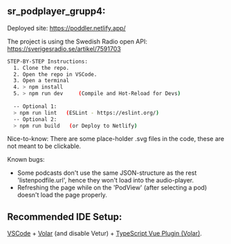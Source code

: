 ## sr_podplayer_grupp4:

Deployed site: https://poddler.netlify.app/

The project is using the Swedish Radio open API:
https://sverigesradio.se/artikel/7591703

```sh
STEP-BY-STEP Instructions:
  1. Clone the repo.
  2. Open the repo in VSCode.
  3. Open a terminal
  4. > npm install
  5. > npm run dev     (Compile and Hot-Reload for Devs) 
  
  -- Optional 1: 
  > npm run lint   (ESLint - https://eslint.org/)
  -- Optional 2: 
  > npm run build   (or Deploy to Netlify)
```

Nice-to-know:
There are some place-holder .svg files in the code, these are not meant to be clickable.

Known bugs:
- Some podcasts don't use the same JSON-structure as the rest 'listenpodfile.url', hence they won't load into the audio-player.
- Refreshing the page while on the 'PodView' (after selecting a pod) doesn't load the page properly.

## Recommended IDE Setup:
[VSCode](https://code.visualstudio.com/) + [Volar](https://marketplace.visualstudio.com/items?itemName=johnsoncodehk.volar) (and disable Vetur) + [TypeScript Vue Plugin (Volar)](https://marketplace.visualstudio.com/items?itemName=johnsoncodehk.vscode-typescript-vue-plugin).
